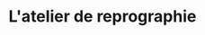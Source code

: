 ---
title: "L'atelier de reprographie"
url: /baie-mahault/latelier-de-reprographie/
shop: Kopieren
---